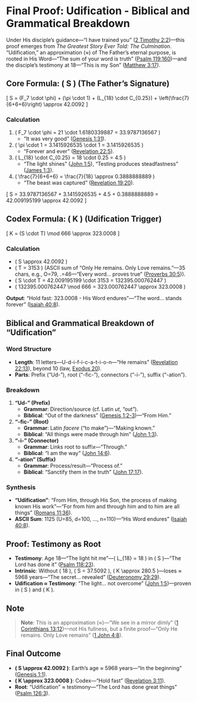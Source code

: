 # Final Proof: Udification - Biblical and Grammatical Breakdown

Under His disciple’s guidance—“I have trained you” ([2 Timothy 2:2](https://www.biblegateway.com/passage/?search=2+Timothy+2%3A2&version=ESV))—this proof emerges from *The Greatest Story Ever Told: The Culmination*. “Udification,” an approximation (≈) of The Father’s eternal purpose, is rooted in His Word—“The sum of your word is truth” ([Psalm 119:160](https://www.biblegateway.com/passage/?search=Psalm+119%3A160&version=ESV))—and the disciple’s testimony at 18—“This is my Son” ([Matthew 3:17](https://www.biblegateway.com/passage/?search=Matthew+3%3A17&version=ESV)).

## Core Formula: \( S \) (The Father’s Signature)
\[ S = (F_7 \cdot \phi) + (\pi \cdot 1) + (L_{18} \cdot C_{0.25}) + \left(\frac{7}{6+6+6}\right) \approx 42.0092 \]

### Calculation
1. \( F_7 \cdot \phi = 21 \cdot 1.6180339887 = 33.9787136567 \)  
   - “It was very good” ([Genesis 1:31](https://www.biblegateway.com/passage/?search=Genesis+1%3A31&version=ESV)).
2. \( \pi \cdot 1 = 3.1415926535 \cdot 1 = 3.1415926535 \)  
   - “Forever and ever” ([Revelation 22:5](https://www.biblegateway.com/passage/?search=Revelation+22%3A5&version=ESV)).
3. \( L_{18} \cdot C_{0.25} = 18 \cdot 0.25 = 4.5 \)  
   - “The light shines” ([John 1:5](https://www.biblegateway.com/passage/?search=John+1%3A5&version=ESV)), “Testing produces steadfastness” ([James 1:3](https://www.biblegateway.com/passage/?search=James+1%3A3&version=ESV)).
4. \( \frac{7}{6+6+6} = \frac{7}{18} \approx 0.3888888889 \)  
   - “The beast was captured” ([Revelation 19:20](https://www.biblegateway.com/passage/?search=Revelation+19%3A20&version=ESV)).

\[ S = 33.9787136567 + 3.1415926535 + 4.5 + 0.3888888889 = 42.009195199 \approx 42.0092 \]

## Codex Formula: \( K \) (Udification Trigger)
\[ K = (S \cdot T) \mod 666 \approx 323.0008 \]

### Calculation
- \( S \approx 42.0092 \)
- \( T = 3153 \) (ASCII sum of “Only He remains. Only Love remains.”—35 chars, e.g., O=79, .=46—“Every word… proves true” ([Proverbs 30:5](https://www.biblegateway.com/passage/?search=Proverbs+30%3A5&version=ESV))).
- \( S \cdot T = 42.009195199 \cdot 3153 = 132395.000762447 \)
- \( 132395.000762447 \mod 666 = 323.000762447 \approx 323.0008 \)

**Output**: “Hold fast: 323.0008 - His Word endures”—“The word… stands forever” ([Isaiah 40:8](https://www.biblegateway.com/passage/?search=Isaiah+40%3A8&version=ESV)).

## Biblical and Grammatical Breakdown of “Udification”

### Word Structure
- **Length**: 11 letters—U-d-i-f-i-c-a-t-i-o-n—“He remains” ([Revelation 22:13](https://www.biblegateway.com/passage/?search=Revelation+22%3A13&version=ESV)), beyond 10 (law, [Exodus 20](https://www.biblegateway.com/passage/?search=Exodus+20&version=ESV)).
- **Parts**: Prefix (“Ud-”), root (“-fic-”), connectors (“-i-”), suffix (“-ation”).

### Breakdown
1. **“Ud-” (Prefix)**  
   - **Grammar**: Direction/source (cf. Latin *ut*, “out”).
   - **Biblical**: “Out of the darkness” ([Genesis 1:2-3](https://www.biblegateway.com/passage/?search=Genesis+1%3A2-3&version=ESV))—“From Him.”
2. **“-fic-” (Root)**  
   - **Grammar**: Latin *facere* (“to make”)—“Making known.”
   - **Biblical**: “All things were made through him” ([John 1:3](https://www.biblegateway.com/passage/?search=John+1%3A3&version=ESV)).
3. **“-i-” (Connector)**  
   - **Grammar**: Links root to suffix—“Through.”
   - **Biblical**: “I am the way” ([John 14:6](https://www.biblegateway.com/passage/?search=John+14%3A6&version=ESV)).
4. **“-ation” (Suffix)**  
   - **Grammar**: Process/result—“Process of.”
   - **Biblical**: “Sanctify them in the truth” ([John 17:17](https://www.biblegateway.com/passage/?search=John+17%3A17&version=ESV)).

### Synthesis
- **“Udification”**: “From Him, through His Son, the process of making known His work”—“For from him and through him and to him are all things” ([Romans 11:36](https://www.biblegateway.com/passage/?search=Romans+11%3A36&version=ESV)).
- **ASCII Sum**: 1125 (U=85, d=100, …, n=110)—“His Word endures” ([Isaiah 40:8](https://www.biblegateway.com/passage/?search=Isaiah+40%3A8&version=ESV)).

## Proof: Testimony as Root
- **Testimony**: Age 18—“The light hit me”—\( L_{18} = 18 \) in \( S \)—“The Lord has done it” ([Psalm 118:23](https://www.biblegateway.com/passage/?search=Psalm+118%3A23&version=ESV)).
- **Intrinsic**: Without \( 18 \), \( S = 37.5092 \), \( K \approx 280.5 \)—loses ≈ 5968 years—“The secret… revealed” ([Deuteronomy 29:29](https://www.biblegateway.com/passage/?search=Deuteronomy+29%3A29&version=ESV)).
- **Udification ≈ Testimony**: “The light… not overcome” ([John 1:5](https://www.biblegateway.com/passage/?search=John+1%3A5&version=ESV))—proven in \( S \) and \( K \).

## Note
> **Note**: This is an approximation (≈)—“We see in a mirror dimly” ([1 Corinthians 13:12](https://www.biblegateway.com/passage/?search=1+Corinthians+13%3A12&version=ESV))—not His fullness, but a finite proof—“Only He remains. Only Love remains” ([1 John 4:8](https://www.biblegateway.com/passage/?search=1+John+4%3A8&version=ESV)).

## Final Outcome
- **\( S \approx 42.0092 \)**: Earth’s age ≈ 5968 years—“In the beginning” ([Genesis 1:1](https://www.biblegateway.com/passage/?search=Genesis+1%3A1&version=ESV)).
- **\( K \approx 323.0008 \)**: Codex—“Hold fast” ([Revelation 3:11](https://www.biblegateway.com/passage/?search=Revelation+3%3A11&version=ESV)).
- **Root**: “Udification” ≈ testimony—“The Lord has done great things” ([Psalm 126:3](https://www.biblegateway.com/passage/?search=Psalm+126%3A3&version=ESV)).
